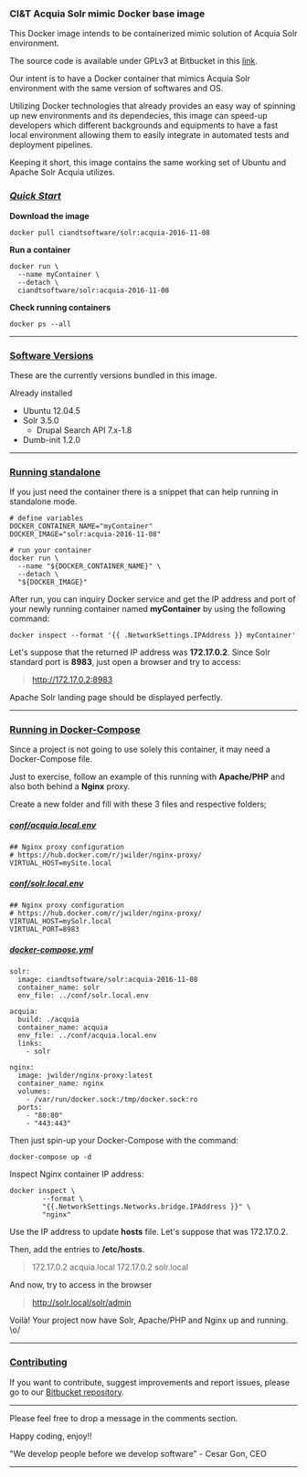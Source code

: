 ### CI&T Acquia Solr mimic Docker base image

This Docker image intends to be containerized mimic solution of Acquia Solr environment.

The source code is available under GPLv3 at Bitbucket in this [link](https://bitbucket.org/ciandt_it/docker-hub-solr).

Our intent is to have a Docker container that mimics Acquia Solr environment with the same version of softwares and OS.

Utilizing Docker technologies that already provides an easy way of spinning up new environments and its dependecies, this image can speed-up developers which different backgrounds and equipments to have a fast local environment allowing them to easily integrate in automated tests and deployment pipelines.

Keeping it short, this image contains the same working set of Ubuntu and Apache Solr Acquia utilizes.

### [*Quick Start*](#quickstart)

__Download the image__

```
docker pull ciandtsoftware/solr:acquia-2016-11-08
```

__Run a container__

```
docker run \
  --name myContainer \
  --detach \
  ciandtsoftware/solr:acquia-2016-11-08
```

__Check running containers__

```
docker ps --all
```

* * *

### [Software Versions](#software-versions)

These are the currently versions bundled in this image.

Already installed

* Ubuntu 12.04.5
* Solr 3.5.0
    * Drupal Search API 7.x-1.8
* Dumb-init 1.2.0

* * *

### [Running standalone](#running-standalone)

If you just need the container there is a snippet that can help running in standalone mode.

```
# define variables
DOCKER_CONTAINER_NAME="myContainer"
DOCKER_IMAGE="solr:acquia-2016-11-08"

# run your container
docker run \
  --name "${DOCKER_CONTAINER_NAME}" \
  --detach \
  "${DOCKER_IMAGE}"
```

After run, you can inquiry Docker service and get the IP address and port of your newly running container named __myContainer__ by using the following command:

```
docker inspect --format '{{ .NetworkSettings.IPAddress }} myContainer'
```

Let's suppose that the returned IP address was __172.17.0.2__.
Since Solr standard port is __8983__, just open a browser and try to access:

> http://172.17.0.2:8983

Apache Solr landing page should be displayed perfectly.

* * *

### [Running in Docker-Compose](#running-docker-compose)

Since a project is not going to use solely this container, it may need a Docker-Compose file.

Just to exercise, follow an example of this running with __Apache/PHP__ and also both behind a __Nginx__ proxy.

Create a new folder and fill with these 3 files and respective folders;

##### [__conf/acquia.local.env__](#acquia-env)

```
## Nginx proxy configuration
# https://hub.docker.com/r/jwilder/nginx-proxy/
VIRTUAL_HOST=mySite.local
```

##### [__conf/solr.local.env__](#acquia-env)

```
## Nginx proxy configuration
# https://hub.docker.com/r/jwilder/nginx-proxy/
VIRTUAL_HOST=mySolr.local
VIRTUAL_PORT=8983
```

##### [__docker-compose.yml__](#docker-compose)

```
solr:
  image: ciandtsoftware/solr:acquia-2016-11-08
  container_name: solr
  env_file: ../conf/solr.local.env

acquia:
  build: ./acquia
  container_name: acquia
  env_file: ../conf/acquia.local.env
  links:
    - solr

nginx:
  image: jwilder/nginx-proxy:latest
  container_name: nginx
  volumes:
    - /var/run/docker.sock:/tmp/docker.sock:ro
  ports:
    - "80:80"
    - "443:443"
```

Then just spin-up your Docker-Compose with the command:

```
docker-compose up -d
```

Inspect Nginx container IP address:

```
docker inspect \
        --format \
        "{{.NetworkSettings.Networks.bridge.IPAddress }}" \
        "nginx"
```

Use the IP address to update __hosts__ file. Let's suppose that was 172.17.0.2.

Then, add the entries to __/etc/hosts__.

> 172.17.0.2 acquia.local
> 172.17.0.2 solr.local

And now, try to access in the browser
> http://solr.local/solr/admin

Voilà!
Your project now have Solr, Apache/PHP and Nginx up and running.
\\o/

* * *

### [Contributing](#contributing)

If you want to contribute, suggest improvements and report issues, please go to our [Bitbucket repository](https://bitbucket.org/ipinatti_cit/docker-hub-solr).

* * *

Please feel free to drop a message in the comments section.

Happy coding, enjoy!!

"We develop people before we develop software" - Cesar Gon, CEO

* * *
